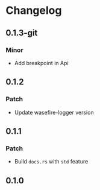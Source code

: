 # Changelog

## 0.1.3-git

### Minor

- Add breakpoint in Api

## 0.1.2

### Patch

- Update wasefire-logger version

## 0.1.1

### Patch

- Build `docs.rs` with `std` feature

## 0.1.0

<!-- Update PR number to skip CHANGELOG.md test: #0 -->
